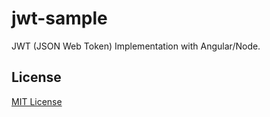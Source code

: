 jwt-sample
==========

JWT (JSON Web Token) Implementation with Angular/Node.

## License
[MIT License](LICENSE)
